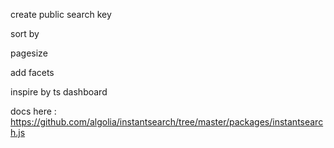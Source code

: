 create public search key

sort by 

pagesize

add facets

inspire by ts dashboard
 

docs here : https://github.com/algolia/instantsearch/tree/master/packages/instantsearch.js
